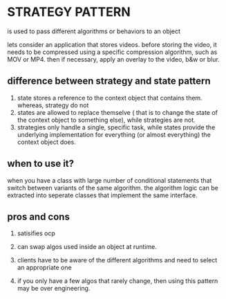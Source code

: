 # STRATEGY PATTERN

is used to pass different algorithms or behaviors to an object

lets consider an application that stores videos. before storing the video, it needs to be compressed using a specific compression algorithm, such as MOV or MP4. then if necessary, apply an overlay to the video, b&w or blur.

## difference between strategy and state pattern

1) state stores a reference to the context object that contains them. whereas, strategy do not
2) states are allowed to replace themselve ( that is to change the state of the context object to something else), while strategies are not.
3) strategies only handle a single, specific task, while states provide the underlying implementation for everything (or almost everything) the context object does.

## when to use it?

when you have a class with large number of conditional statements that switch between variants of the same algorithm.
the algorithm logic can be extracted into seperate classes that implement the same interface.

## pros and cons

1) satisifies ocp 
2) can swap algos used inside an object at runtime.

3) clients have to be aware of the different algorithms and need to select an appropriate one
4) if you only have a few algos that rarely change, then using this pattern may be over engineering.